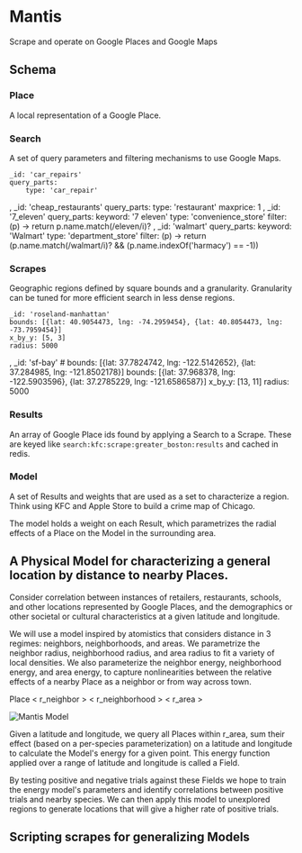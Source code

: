 # Mantis

Scrape and operate on Google Places and Google Maps

## Schema

### Place

A local representation of a Google Place.

### Search

A set of query parameters and filtering mechanisms to use Google Maps.

    _id: 'car_repairs'
    query_parts:
        type: 'car_repair'
,
    _id: 'cheap_restaurants'
    query_parts:
        type: 'restaurant'
        maxprice: 1
,
    _id: '7_eleven'
    query_parts:
        keyword: '7 eleven'
        type: 'convenience_store'
    filter: (p) ->
        return p.name.match(/eleven/i)?
,
    _id: 'walmart'
    query_parts:
        keyword: 'Walmart'
        type: 'department_store'
    filter: (p) ->
        return (p.name.match(/walmart/i)? && (p.name.indexOf('harmacy') == -1))

### Scrapes

Geographic regions defined by square bounds and a granularity. Granularity can be tuned for more efficient search in less dense regions.

    _id: 'roseland-manhattan'
    bounds: [{lat: 40.9054473, lng: -74.2959454}, {lat: 40.8054473, lng: -73.7959454}]
    x_by_y: [5, 3]
    radius: 5000
,
    _id: 'sf-bay'
    # bounds: [{lat: 37.7824742, lng: -122.5142652}, {lat: 37.284985, lng: -121.8502178}]
    bounds: [{lat: 37.968378, lng: -122.5903596}, {lat: 37.2785229, lng: -121.6586587}]
    x_by_y: [13, 11]
    radius: 5000

### Results

An array of Google Place ids found by applying a Search to a Scrape. These are keyed like `search:kfc:scrape:greater_boston:results` and cached in redis.

### Model

A set of Results and weights that are used as a set to characterize a region. Think using KFC and Apple Store to build a crime map of Chicago.

The model holds a weight on each Result, which parametrizes the radial effects of a Place on the Model in the surrounding area.


## A Physical Model for characterizing a general location by distance to nearby Places.

Consider correlation between instances of retailers, restaurants, schools, and other locations represented by Google Places, and the demographics or other societal or cultural characteristics at a given latitude and longitude.

We will use a model inspired by atomistics that considers distance in 3 regimes: neighbors, neighborhoods, and areas. We parametrize the neighbor radius, neighborhood radius, and area radius to fit a variety of local densities. We also parameterize the neighbor energy, neighborhood energy, and area energy, to capture nonlinearities between the relative effects of a nearby Place as a neighbor or from way across town.

Place < r_neighbor > < r_neighborhood > < r_area >

![Mantis Model](http://i.imgur.com/wDEJla4.png)

Given a latitude and longitude, we query all Places within r_area, sum their effect (based on a per-species parameterization) on a latitude and longitude to calculate the Model's energy for a given point. This energy function applied over a range of latitude and longitude is called a Field.

By testing positive and negative trials against these Fields we hope to train the energy model's parameters and identify correlations between positive trials and nearby species. We can then apply this model to unexplored regions to generate locations that will give a higher rate of positive trials.


## Scripting scrapes for generalizing Models
